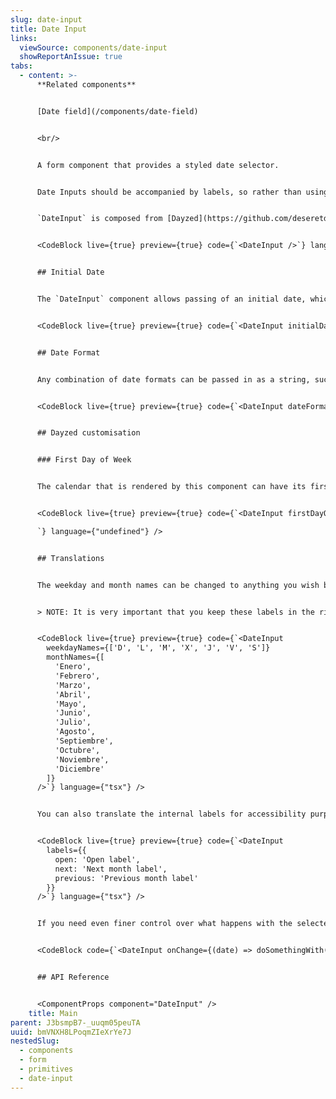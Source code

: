 ```yaml
---
slug: date-input
title: Date Input
links:
  viewSource: components/date-input
  showReportAnIssue: true
tabs:
  - content: >-
      **Related components**


      [Date field](/components/date-field)


      <br/>


      A form component that provides a styled date selector.


      Date Inputs should be accompanied by labels, so rather than using `DateInput` directly in a UI, it’s normally best to the `DateField` component, which combines a `DateInput` with a `Label` and displays validation errors. Alternatively, use this `DateInput` component to compose other field components with more specific requirements.


      `DateInput` is composed from [Dayzed](https://github.com/deseretdigital/dayzed), so further reading on the API can be found there. Some options from Dayzed are set by default in order to provide a uniform experience. For example, the prop `showOutsideDays`, which shows days outside the current calendar month that would appear on the grid, defaults to true in order to avoid extra whitespace.


      <CodeBlock live={true} preview={true} code={`<DateInput />`} language={"tsx"} />


      ## Initial Date


      The `DateInput` component allows passing of an initial date, which will be selected by default. If you wish this to be the current date, you can use `new Date()` as per the preview below. Strings are also accepted and default to the `DD/MM/YYYY` format. It is recommended to use standard constructors for the date object as per MDN specifications.


      <CodeBlock live={true} preview={true} code={`<DateInput initialDate={new Date()} />`} language={"tsx"} />


      ## Date Format


      Any combination of date formats can be passed in as a string, such as `DD/MM/YY` or `YYYY/MM/DD`. The default is `DD/MM/YYYY`. A full list of possible formats can be found [here](https://day.js.org/docs/en/parse/string-format#list-of-all-available-parsing-tokens).


      <CodeBlock live={true} preview={true} code={`<DateInput dateFormat="YYYY/MM/DD" />`} language={"tsx"} />


      ## Dayzed customisation


      ### First Day of Week


      The calendar that is rendered by this component can have its first day of the week customised for different locales. The default is 1 (Monday), but for locales such as the US, pass in `firstDayOfWeek={0}` to set it to Sunday.


      <CodeBlock live={true} preview={true} code={`<DateInput firstDayOfWeek={0} />

      `} language={"undefined"} />


      ## Translations


      The weekday and month names can be changed to anything you wish by passing in an array of strings to `weekdayNames` and `monthNames`.


      > NOTE: It is very important that you keep these labels in the right order. Weekdays must be `Sun -> Sat` and months must be `Jan -> Dec`.


      <CodeBlock live={true} preview={true} code={`<DateInput
        weekdayNames={['D', 'L', 'M', 'X', 'J', 'V', 'S']}
        monthNames={[
          'Enero',
          'Febrero',
          'Marzo',
          'Abril',
          'Mayo',
          'Junio',
          'Julio',
          'Agosto',
          'Septiembre',
          'Octubre',
          'Noviembre',
          'Diciembre'
        ]}
      />`} language={"tsx"} />


      You can also translate the internal labels for accessibility purposes. The `labels` prop accepts an object containing three keys, `open`, `next`, and `previous`. These should all be strings.


      <CodeBlock live={true} preview={true} code={`<DateInput
        labels={{
          open: 'Open label',
          next: 'Next month label',
          previous: 'Previous month label'
        }}
      />`} language={"tsx"} />


      If you need even finer control over what happens with the selected date, you can pass `onChange`, which takes a `Date` type as input.


      <CodeBlock code={`<DateInput onChange={(date) => doSomethingWith(date)} />`} language={"tsx"} />


      ## API Reference


      <ComponentProps component="DateInput" />
    title: Main
parent: J3bsmpB7-_uuqm05peuTA
uuid: bmVNXH8LPoqmZIeXrYe7J
nestedSlug:
  - components
  - form
  - primitives
  - date-input
---
```

